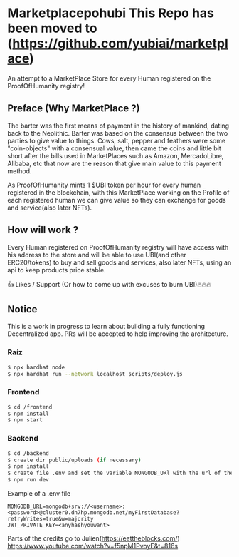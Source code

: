 # Marketplacepohubi This Repo has been moved to (https://github.com/yubiai/marketplace)
 

An attempt to a MarketPlace Store for every Human registered on the ProofOfHumanity registry!

## Preface (Why MarketPlace ?) 

The barter was the first means of payment in the history of mankind, dating back to the Neolithic. Barter was based on the consensus between the two parties to give value
to things. Cows, salt, pepper and feathers were some "coin-objects" with a consensual value, then came the coins and little bit short after the bills used in MarketPlaces 
such as Amazon, MercadoLibre, Alibaba, etc that now are the reason that give main value to this payment method.

As ProofOfHumanity mints 1 $UBI token per hour for every human registered in the blockchain, with this MarketPlace working on the Profile of each registered human we can give 
value so they can exchange for goods and service(also later NFTs).

## How will work ?

Every Human registered on ProofOfHumanity registry will have access with his address to the store and will be able to use UBI(and other ERC20/tokens) to buy and sell goods and services, also later NFTs, using an api to keep products price stable.

👍 Likes / Support (Or how to come up with excuses to burn UBI)🔥🔥🔥

## Notice 
This is a work in progress to learn about building a fully functioning Decentralized app. PRs will be accepted to help improving the architecture.

### Raíz
```sh
$ npx hardhat node
$ npx hardhat run --network localhost scripts/deploy.js
```

### Frontend
```sh
$ cd /frontend
$ npm install
$ npm start
```

### Backend

```sh
$ cd /backend
$ create dir public/uploads (if necessary)
$ npm install
$ create file .env and set the variable MONGODB_URl with the url of the mongo database, and JWT_PRIVATE_KEY with a private key to hashing the token
$ npm run dev

```
Example of a .env file
```
MONGODB_URL=mongodb+srv://<username>:<password>@cluster0.dn7hp.mongodb.net/myFirstDatabase?retryWrites=true&w=majority
JWT_PRIVATE_KEY=<anyhashyouwant>
```


Parts of the credits go to Julien(https://eattheblocks.com/)
https://www.youtube.com/watch?v=f5npM1PvoyE&t=816s



